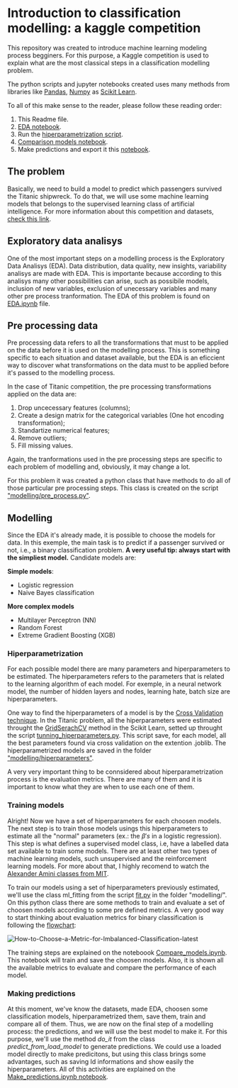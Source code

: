 # Introduction to classification modelling: a kaggle competition

This repository was created to introduce machine learning modeling process begginers. For this purpose, a Kaggle competition is used to explain what are the most classical steps in a classification modelling problem. 

The python scripts and jupyter notebooks created uses many methods from libraries like [Pandas](https://pandas.pydata.org/), [Numpy](https://numpy.org/) as [Scikit Learn](https://scikit-learn.org/stable/).  

To all of this make sense to the reader, please follow these reading order:

1. This Readme file.
2. [EDA notebook](https://github.com/osaraivamatheus/titanic_with_Sklearn/blob/main/EDA.ipynb).
3. Run the [hiperparametrization script](https://github.com/osaraivamatheus/titanic_with_Sklearn/blob/main/tunning_hiperparameters.py).
4. [Comparison models notebook](https://github.com/osaraivamatheus/titanic_with_Sklearn/blob/main/Compare_models.ipynb).
5. Make predictions and export it this [notebook](https://github.com/osaraivamatheus/titanic_with_Sklearn/blob/main/Make_predictions.ipynb).


## The problem

Basically, we need to build a model to predict which passengers survived the Titanic shipwreck. To do that, we will use some machine learning models that belongs to the supervised learning class of artificial intelligence. For more information about this competition and datasets, [check this link](https://www.kaggle.com/competitions/titanic).

## Exploratory data analisys

One of the most important steps on a modelling process is the Exploratory Data Analisys (EDA). Data distribution, data quality, new insights, variability analisys are made with EDA. This is importante because according to this analisys many other possibilities can arise, such as possibile models, inclusion of new variables, exclusion of unecessary variables and many other pre process tranformation. The EDA of this problem is found on [EDA.ipynb](https://github.com/osaraivamatheus/titanic_with_Sklearn/blob/main/EDA.ipynb) file.

## Pre processing data

Pre processing data refers to all the transformations that must to be applied on the data before it is used on the modelling process. This is something specific to each situation and dataset available, but the EDA is an eficcient way to discover what transformations on the data must to be applied before it's passed to the modelling process. 

In the case of Titanic competition, the pre processing transformations applied on the data are:

1. Drop uncecessary features (columns);
2. Create a design matrix for the categorical variables (One hot encoding transformation);
3. Standartize numerical features;
4. Remove outliers;
5. Fill missing values.

Again, the tranformations used in the pre processing steps are specific to each problem of modelling and, obviously, it may change a lot.

For this problem it was created a python class that have methods to do all of those particular pre processing steps. This class is created on the script ["modelling/pre_process.py"](https://github.com/osaraivamatheus/titanic_with_Sklearn/blob/main/modelling/pre_process.py).

## Modelling

Since the EDA it's already made, it is possible to choose the models for data. In this exemple, the main task is to predict if a passenger survived or not, i.e., a binary classification problem. **A very useful tip: always start with the simpliest model.** Candidate models are:

**Simple models**:
- Logistic regression
- Naive Bayes classification

**More complex models**
- Multilayer Perceptron (NN)
- Random Forest
- Extreme Gradient Boosting (XGB)

### Hiperparametrization

For each possible model there are many parameters and hiperparameters to be estimated. The hiperparameters refers to the parameters that is related to the learning algorithm of each model. For exemple, in a neural network model, the number of hidden layers and nodes, learning hate, batch size are hiperparameters. 

One way to find the hiperparameters of a model is by the [Cross Validation technique](https://scikit-learn.org/stable/modules/cross_validation.html). In the Titanic problem, all the hiperparameters were estimated throught the [GridSerachCV](https://scikit-learn.org/stable/modules/generated/sklearn.model_selection.GridSearchCV.html) method in the Scikit Learn, setted up throught the script [tunning_hiperparameters.py](https://github.com/osaraivamatheus/titanic_with_Sklearn/blob/main/tunning_hiperparameters.py). This script save, for each model, all the best parameters found via cross validation on the extention .joblib. The hiperparametrized models are saved in the folder ["modelling/hiperparameters"](https://github.com/osaraivamatheus/titanic_with_Sklearn/tree/main/modelling/hiperparameters).

A very very important thing to be connsidered about hiperparametrization process is the evaluation metrics. There are many of them and it is important to know what they are when to use each one of them.

### Training models

Alright! Now we have a set of hiperparameters for each choosen models. The next step is to train those models usings this hiperparameters to estimate all the "normal" parameters (ex.: the $\beta's$ in a logistic regression). This step is what defines a supervised model class, i.e, have a labelled data set available to train some models. There are at least other two types of machine learning models, such unsupervised and the reinforcement learning models. For more about that, I highly recomend to watch the [Alexander Amini classes from MIT](http://introtodeeplearning.com/).

To train our models using a set of hiperparameters previously estimated, we'll use the class ml_fitting from the script [fit.py](https://github.com/osaraivamatheus/titanic_with_Sklearn/blob/main/modelling/fit.py) in the folder "modelling/". On this python class there are some methods to train and evaluate a set of choosen models according to some pre defined metrics. A very good way to start thinking about evaluation metrics for binary classification is following the [flowchart](https://machinelearningmastery.com/tour-of-evaluation-metrics-for-imbalanced-classification/):

![How-to-Choose-a-Metric-for-Imbalanced-Classification-latest](https://user-images.githubusercontent.com/34166879/169283235-1a748519-1fec-4705-9eac-e8b0b1e9bfbc.png)


The training steps are explained on the noteboook [Compare_models.ipynb](https://github.com/osaraivamatheus/titanic_with_Sklearn/blob/main/Compare_models.ipynb). This notebook will train and save the choosen models. Also, it is shown all the available metrics to evaluate and compare the performance of each model. 

### Making predictions

At this moment, we've know the datasets, made EDA, choosen some classification models, hiperparametrized them, save them, train and compare all of them. Thus, we are now on the final step of a modelling process: the predictions, and we will use the best model to make it. For this purpose, we'll use the method *do_it* from the class *predict_from_load_model* to generate predictions. We could use a loaded model directly to make predicitons, but using this class brings some advantages, such as saving Id informations and show easily the hiperparameters. All of this activities are explained on the [Make_predictions.ipynb notebook](https://github.com/osaraivamatheus/titanic_with_Sklearn/blob/main/Make_predictions.ipynb). 




